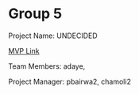 # Group 5
Project Name: UNDECIDED

[MVP Link](https://docs.google.com/document/d/13tKaAO3F7389MCWfBkIF72iIuxsMlmps/edit)

Team Members: adaye, 

Project Manager: pbairwa2, chamoli2
